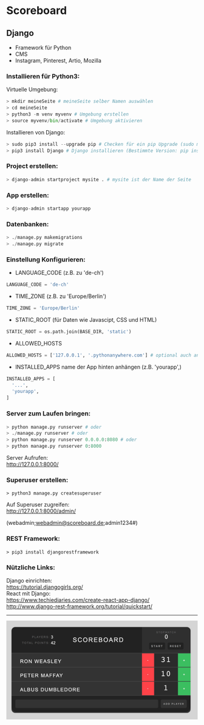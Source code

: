 # Scoreboard

## Django

- Framework für Python
- CMS
- Instagram, Pinterest, Artio, Mozilla

### Installieren für Python3:

Virtuelle Umgebung:
``` python
> mkdir meineSeite # meineSeite selber Namen auswählen
> cd meineSeite
> python3 -m venv myvenv # Umgebung erstellen
> source myvenv/bin/activate # Umgebung aktivieren
```

Installieren von Django:
``` python
> sudo pip3 install --upgrade pip # Checken für ein pip Upgrade (sudo mit -H flag möglich)
> pip3 install Django # Django installieren (Bestimmte Version: pip install Django==2.0.3)
```

### Project erstellen:
``` python
> django-admin startproject mysite . # mysite ist der Name der Seite
```

### App erstellen:
``` python
> django-admin startapp yourapp
```

### Datenbanken:
``` python
> ./manage.py makemigrations
> ./manage.py migrate
```

### Einstellung Konfigurieren:
- LANGUAGE_CODE (z.B. zu 'de-ch')
``` python
LANGUAGE_CODE = 'de-ch'
```
- TIME_ZONE (z.B. zu 'Europe/Berlin')
``` python
TIME_ZONE = 'Europe/Berlin'
```
- STATIC_ROOT (für Daten wie Javascipt, CSS und HTML)
``` python
STATIC_ROOT = os.path.join(BASE_DIR, 'static')
```
- ALLOWED_HOSTS
``` python
ALLOWED_HOSTS = ['127.0.0.1', '.pythonanywhere.com'] # optional auch andere wie Heroku
```
- INSTALLED_APPS name der App hinten anhängen (z.B. 'yourapp',)
```python
INSTALLED_APPS = [
  '...',
  'yourapp',
]
```

### Server zum Laufen bringen:
``` python
> python manage.py runserver # oder
> ./manage.py runserver # oder
> python manage.py runserver 0.0.0.0:8080 # oder
> python manage.py runserver 0:8000
```
Server Aufrufen:  
http://127.0.0.1:8000/

### Superuser erstellen:
```
> python3 manage.py createsuperuser
```
Auf Superuser zugreifen:  
http://127.0.0.1:8000/admin/

(webadmin;webadmin@scoreboard.de;admin1234#)

### REST Framework:
```
> pip3 install djangorestframework
```

### Nützliche Links:
Django einrichten:  
https://tutorial.djangogirls.org/  
React mit Django:  
https://www.techiediaries.com/create-react-app-django/  
http://www.django-rest-framework.org/tutorial/quickstart/  

------------------------------

![alt text](Scoreboard.jpg)
